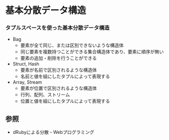 # 基本分散データ構造
### タプルスペースを使った基本分散データ構造
- Bag
  - 要素が全て同じ、または区別できないような構造体
  - 同じ要素を複数持つことができる集合構造体であり、要素に順序が無い
  - 要素の追加・削除を行うことができる
- Struct, Hash
  - 要素が名前で区別されるような構造体
  - 名前と値を組にしたタプルによって表現する
- Array, Stream
  - 要素が位置で区別されるような構造体
  - 行列、配列、ストリーム
  - 位置と値を組にしたタプルによって表現する

## 参照
- dRubyによる分散・Webプログラミング
